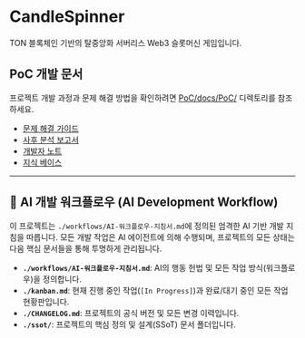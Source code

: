 # CandleSpinner
TON 블록체인 기반의 탈중앙화 서버리스 Web3 슬롯머신 게임입니다.

## PoC 개발 문서
프로젝트 개발 과정과 문제 해결 방법을 확인하려면 [PoC/docs/PoC/](PoC/docs/PoC/) 디렉토리를 참조하세요.

- [문제 해결 가이드](PoC/docs/PoC/troubleshooting.md)
- [사후 분석 보고서](PoC/docs/PoC/post-mortem-cspin-transfer.md)
- [개발자 노트](PoC/docs/PoC/developer-notes.md)
- [지식 베이스](PoC/docs/PoC/knowledge-base.md)

---

## 🤖 AI 개발 워크플로우 (AI Development Workflow)

이 프로젝트는 `./workflows/AI-워크플로우-지침서.md`에 정의된 엄격한 AI 기반 개발 지침을 따릅니다.
모든 개발 작업은 AI 에이전트에 의해 수행되며, 프로젝트의 모든 상태는 다음 핵심 문서들을 통해 투명하게 관리됩니다.

* **`./workflows/AI-워크플로우-지침서.md`**: AI의 행동 헌법 및 모든 작업 방식(워크플로우)을 정의합니다.
* **`./kanban.md`**: 현재 진행 중인 작업(`[In Progress]`)과 완료/대기 중인 모든 작업 현황판입니다.
* **`./CHANGELOG.md`**: 프로젝트의 공식 버전 및 모든 변경 이력입니다.
* **`./ssot/`**: 프로젝트의 핵심 정의 및 설계(SSoT) 문서 폴더입니다.

